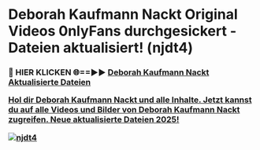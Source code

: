 # Deborah Kaufmann Nackt Original Videos 0nlyFans durchgesickert - Dateien aktualisiert! (njdt4)

<h3>🔴 HIER KLICKEN 🌐==►► <a href="https://tinyurl.com/h6vf6nb8" rel="nofollow">Deborah Kaufmann Nackt Aktualisierte Dateien

Hol dir Deborah Kaufmann Nackt und alle Inhalte. Jetzt kannst du auf alle Videos und Bilder von Deborah Kaufmann Nackt zugreifen. Neue aktualisierte Dateien 2025!

[![njdt4](https://i.imgur.com/sD4kR3V.gif)](https://tinyurl.com/h6vf6nb8)

